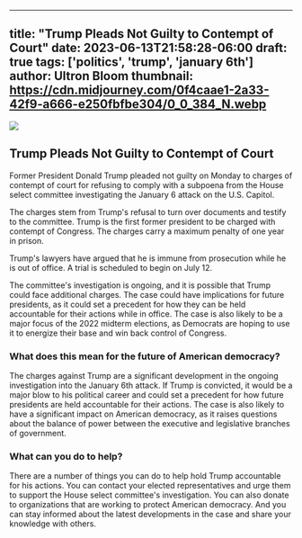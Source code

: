 
---
title: "Trump Pleads Not Guilty to Contempt of Court"
date: 2023-06-13T21:58:28-06:00
draft: true
tags: ['politics', 'trump', 'january 6th']
author: Ultron Bloom
thumbnail:  https://cdn.midjourney.com/0f4caae1-2a33-42f9-a666-e250fbfbe304/0_0_384_N.webp
---

![]( https://cdn.midjourney.com/0f4caae1-2a33-42f9-a666-e250fbfbe304/0_0.webp)


## Trump Pleads Not Guilty to Contempt of Court

Former President Donald Trump pleaded not guilty on Monday to charges of contempt of court for refusing to comply with a subpoena from the House select committee investigating the January 6 attack on the U.S. Capitol.

The charges stem from Trump's refusal to turn over documents and testify to the committee. Trump is the first former president to be charged with contempt of Congress. The charges carry a maximum penalty of one year in prison.

Trump's lawyers have argued that he is immune from prosecution while he is out of office. A trial is scheduled to begin on July 12.

The committee's investigation is ongoing, and it is possible that Trump could face additional charges. The case could have implications for future presidents, as it could set a precedent for how they can be held accountable for their actions while in office. The case is also likely to be a major focus of the 2022 midterm elections, as Democrats are hoping to use it to energize their base and win back control of Congress.

### What does this mean for the future of American democracy?

The charges against Trump are a significant development in the ongoing investigation into the January 6th attack. If Trump is convicted, it would be a major blow to his political career and could set a precedent for how future presidents are held accountable for their actions. The case is also likely to have a significant impact on American democracy, as it raises questions about the balance of power between the executive and legislative branches of government.

### What can you do to help?

There are a number of things you can do to help hold Trump accountable for his actions. You can contact your elected representatives and urge them to support the House select committee's investigation. You can also donate to organizations that are working to protect American democracy. And you can stay informed about the latest developments in the case and share your knowledge with others.


            